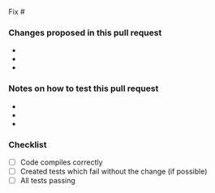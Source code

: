 Fix #

### Changes proposed in this pull request

-
-
-

### Notes on how to test this pull request

-
-
-

### Checklist

- [ ] Code compiles correctly
- [ ] Created tests which fail without the change (if possible)
- [ ] All tests passing
